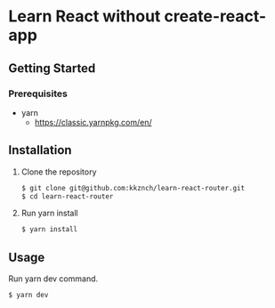 # Learn React without create-react-app

## Getting Started
### Prerequisites
- yarn
  - https://classic.yarnpkg.com/en/

## Installation
1. Clone the repository
    ```sh
    $ git clone git@github.com:kkznch/learn-react-router.git
    $ cd learn-react-router
    ```
2. Run yarn install
    ```sh
    $ yarn install
    ```

## Usage
Run yarn dev command.
```sh
$ yarn dev
```
